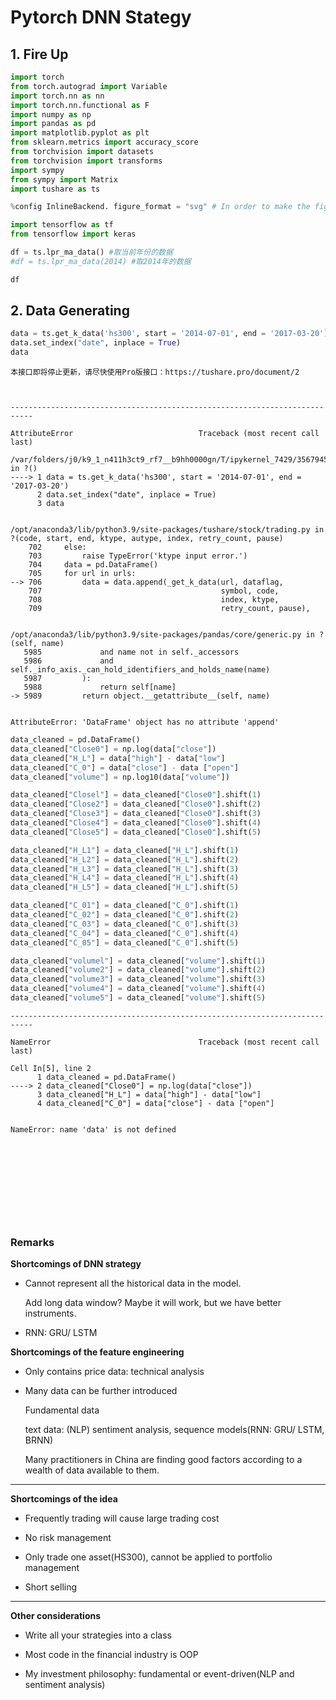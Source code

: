 
# Pytorch DNN Stategy

## 1. Fire Up


```python
import torch
from torch.autograd import Variable
import torch.nn as nn
import torch.nn.functional as F
import numpy as np
import pandas as pd
import matplotlib.pyplot as plt
from sklearn.metrics import accuracy_score
from torchvision import datasets
from torchvision import transforms
import sympy
from sympy import Matrix
import tushare as ts

%config InlineBackend. figure_format = "svg" # In order to make the figures clearly shown in the notebook
```


```python
import tensorflow as tf
from tensorflow import keras
```


```python
df = ts.lpr_ma_data() #取当前年份的数据
#df = ts.lpr_ma_data(2014) #取2014年的数据
```


```python
df
```

## 2. Data Generating


```python
data = ts.get_k_data('hs300', start = '2014-07-01', end = '2017-03-20')
data.set_index("date", inplace = True)
data
```

    本接口即将停止更新，请尽快使用Pro版接口：https://tushare.pro/document/2



    ---------------------------------------------------------------------------

    AttributeError                            Traceback (most recent call last)

    /var/folders/j0/k9_1_n411h3ct9_rf7__b9hh0000gn/T/ipykernel_7429/3567945227.py in ?()
    ----> 1 data = ts.get_k_data('hs300', start = '2014-07-01', end = '2017-03-20')
          2 data.set_index("date", inplace = True)
          3 data


    /opt/anaconda3/lib/python3.9/site-packages/tushare/stock/trading.py in ?(code, start, end, ktype, autype, index, retry_count, pause)
        702     else:
        703         raise TypeError('ktype input error.')
        704     data = pd.DataFrame()
        705     for url in urls:
    --> 706         data = data.append(_get_k_data(url, dataflag, 
        707                                        symbol, code,
        708                                        index, ktype,
        709                                        retry_count, pause), 


    /opt/anaconda3/lib/python3.9/site-packages/pandas/core/generic.py in ?(self, name)
       5985             and name not in self._accessors
       5986             and self._info_axis._can_hold_identifiers_and_holds_name(name)
       5987         ):
       5988             return self[name]
    -> 5989         return object.__getattribute__(self, name)
    

    AttributeError: 'DataFrame' object has no attribute 'append'



```python
data_cleaned = pd.DataFrame()
data_cleaned["Close0"] = np.log(data["close"])
data_cleaned["H_L"] = data["high"] - data["low"]
data_cleaned["C_0"] = data["close"] - data ["open"]
data_cleaned["volume"] = np.log10(data["volume"])

data_cleaned["Closel"] = data_cleaned["Close0"].shift(1)
data_cleaned["Close2"] = data_cleaned["Close0"].shift(2)
data_cleaned["Close3"] = data_cleaned["Close0"].shift(3)
data_cleaned["Close4"] = data_cleaned["Close0"].shift(4)
data_cleaned["Close5"] = data_cleaned["Close0"].shift(5)

data_cleaned["H_L1"] = data_cleaned["H_L"].shift(1)
data_cleaned["H_L2"] = data_cleaned["H_L"].shift(2)
data_cleaned["H_L3"] = data_cleaned["H_L"].shift(3)
data_cleaned["H_L4"] = data_cleaned["H_L"].shift(4)
data_cleaned["H_L5"] = data_cleaned["H_L"].shift(5)

data_cleaned["C_01"] = data_cleaned["C_0"].shift(1)
data_cleaned["C_02"] = data_cleaned["C_0"].shift(2)
data_cleaned["C_03"] = data_cleaned["C_0"].shift(3)
data_cleaned["C_04"] = data_cleaned["C_0"].shift(4)
data_cleaned["C_05"] = data_cleaned["C_0"].shift(5)

data_cleaned["volumel"] = data_cleaned["volume"].shift(1)
data_cleaned["volume2"] = data_cleaned["volume"].shift(2)
data_cleaned["volume3"] = data_cleaned["volume"].shift(3)
data_cleaned["volume4"] = data_cleaned["volume"].shift(4)
data_cleaned["volume5"] = data_cleaned["volume"].shift(5)
```


    ---------------------------------------------------------------------------

    NameError                                 Traceback (most recent call last)

    Cell In[5], line 2
          1 data_cleaned = pd.DataFrame()
    ----> 2 data_cleaned["Close0"] = np.log(data["close"])
          3 data_cleaned["H_L"] = data["high"] - data["low"]
          4 data_cleaned["C_0"] = data["close"] - data ["open"]


    NameError: name 'data' is not defined



```python

```


```python

```


```python

```


```python

```


```python

```


```python

```


```python

```


```python

```


```python

```


```python

```

### Remarks

**Shortcomings of DNN strategy**

- Cannot represent all the historical data in the model.
  
  Add long data window? Maybe it will work, but we have better instruments.
- RNN: GRU/ LSTM

**Shortcomings of the feature engineering**

- Only contains price data: technical analysis

- Many data can be further introduced
  
  Fundamental data
  
  text data: (NLP) sentiment analysis, sequence models(RNN: GRU/ LSTM, BRNN)
  
  Many practitioners in China are finding good factors according to a wealth of data available to them.

***
**Shortcomings of the idea**

- Frequently trading will cause large trading cost

- No risk management

- Only trade one asset(HS300), cannot be applied to portfolio management

- Short selling

***

**Other considerations**

- Write all your strategies into a class

- Most code in the financial industry is OOP

- My investment philosophy: fundamental or event-driven(NLP and sentiment analysis)


```python

```
